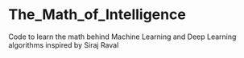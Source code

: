 # The_Math_of_Intelligence
Code to learn the math behind Machine Learning and Deep Learning algorithms inspired by Siraj Raval
